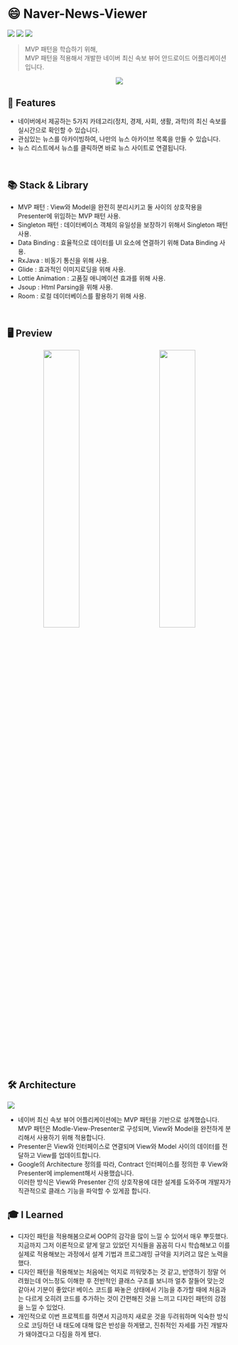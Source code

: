 # 😄 Naver-News-Viewer
<img src = "https://img.shields.io/badge/ProjectType-SingleToyProject-orange?style=flat-square">  <img src = "https://img.shields.io/badge/Tools-AndroidStudio-brightgreen?style=flat-square&logo=AndroidStudio">  <img src = "https://img.shields.io/badge/Language-Java-critical?style=flat-square&logo=Java">
> MVP 패턴을 학습하기 위해, </br>
> MVP 패턴을 적용해서 개발한 네이버 최신 속보 뷰어 안드로이드 어플리케이션 입니다.
<p align="center"> <img src = "https://user-images.githubusercontent.com/64072741/125599121-30f40923-44a8-472c-8c2a-de1ec6fb85c8.png" > </p>

##  📝  Features
+ 네이버에서 제공하는 5가지 카테고리(정치, 경제, 사회, 생활, 과학)의 최신 속보를 실시간으로 확인할 수 있습니다.
+ 관심있는 뉴스를 아카이빙하여, 나만의 뉴스 아카이브 목록을 만들 수 있습니다.
+ 뉴스 리스트에서 뉴스를 클릭하면 바로 뉴스 사이트로 연결됩니다.
</br>

##  📚  Stack & Library
+ MVP 패턴 : View와 Model을 완전히 분리시키고 둘 사이의 상호작용을 Presenter에 위임하는 MVP 패턴 사용.
+ Singleton 패턴 : 데이터베이스 객체의 유일성을 보장하기 위해서 Singleton 패턴 사용.
+ Data Binding : 효율적으로 데이터를 UI 요소에 연결하기 위해 Data Binding 사용.
+ RxJava : 비동기 통신을 위해 사용.
+ Glide : 효과적인 이미지로딩을 위해 사용.
+ Lottie Animation : 고품질 애니메이션 효과를 위해 사용.
+ Jsoup : Html Parsing을 위해 사용.
+ Room : 로컬 데이터베이스를 활용하기 위해 사용.
</br>

##  🖥️  Preview
<p align="center"> <img src = "https://user-images.githubusercontent.com/64072741/125657755-fa90b789-a5d0-4b10-8868-b51d17f7fc8c.gif" width = "40%">&nbsp;&nbsp;&nbsp;&nbsp;&nbsp;&nbsp;&nbsp;&nbsp;&nbsp;&nbsp;&nbsp;&nbsp;&nbsp;&nbsp;&nbsp;<img src = "https://user-images.githubusercontent.com/64072741/125659291-f1ec4605-5e8a-405c-a363-ce7221823255.gif" width = "40%"></p>
</br></br>

##  🛠️  Architecture
<img src = "https://user-images.githubusercontent.com/64072741/125657353-4fed9ff2-08f3-445d-9a54-d4873a1b874b.png"> 
<br>

+ 네이버 최신 속보 뷰어 어플리케이션에는 MVP 패턴을 기반으로 설계했습니다.<br>
  MVP 패턴은 Modle-View-Presenter로 구성되며, View와 Model을 완전하게 분리해서 사용하기 위해 적용합니다.
+ Presenter은 View와 인터페이스로 연결되며 View와 Model 사이의 데이터를 전달하고 View를 업데이트합니다.
+ Google의 Architecture 정의를 따라, Contract 인터페이스를 정의한 후 View와 Presenter에 implement해서 사용했습니다.<br>
  이러한 방식은 View와 Presenter 간의 상호작용에 대한 설계를 도와주며 개발자가 직관적으로 클래스 기능을 파악할 수 있게끔 합니다.
  
## 🎓 I Learned
+ 디자인 패턴을 적용해봄으로써 OOP의 감각을 많이 느낄 수 있어서 매우 뿌듯했다. 지금까지 그저 이론적으로 얕게 알고 있었던 지식들을 꼼꼼히 다시 학습해보고 이를 실제로 적용해보는 과정에서 설계 기법과 프로그래밍 규약을 지키려고 많은 노력을 했다. 
+ 디자인 패턴을 적용해보는 처음에는 억지로 끼워맞추는 것 같고, 반영하기 정말 어려웠는데 어느정도 이해한 후 전반적인 클래스 구조를 보니까 얼추 잘들어 맞는것 같아서 기분이 좋았다! 베이스 코드를 짜놓은 상태에서 기능을 추가할 때에 처음과는 다르게 오히려 코드를 추가하는 것이 간편해진 것을 느끼고 디자인 패턴의 강점을 느낄 수 있었다.
+ 개인적으로 이번 프로젝트를 하면서 지금까지 새로운 것을 두려워하며 익숙한 방식으로 코딩하던 내 태도에 대해 많은 반성을 하게됐고, 진취적인 자세를 가진 개발자가 돼야겠다고 다짐을 하게 됐다.

